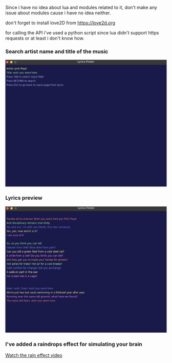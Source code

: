 Since i have no idea about lua and modules related to it, don't make any issue about modules cause i have no idea neither.

don't forget to install love2D from https://love2d.org

for calling the API i've used a python script since lua didn't support https requests or at least i don't know how.


### Search artist name and title of the music
![alt text](resource/menu.png)


### Lyrics preview
![alt text](resource/lyrics.png)


### I've added a raindrops effect for simulating your brain
[Watch the rain effect video](resource/rain.mp4)
